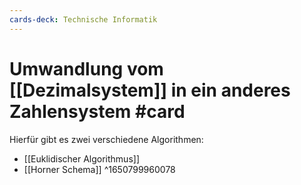 ```yaml
---
cards-deck: Technische Informatik
---
```


# Umwandlung vom [[Dezimalsystem]] in ein anderes Zahlensystem #card 
Hierfür gibt es zwei verschiedene Algorithmen:
- [[Euklidischer Algorithmus]]
- [[Horner Schema]]
^1650799960078
